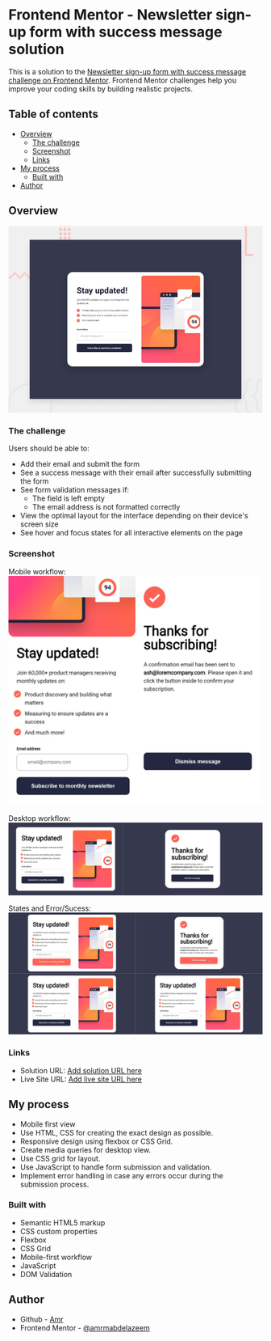 # Frontend Mentor - Newsletter sign-up form with success message solution

This is a solution to the [Newsletter sign-up form with success message challenge on Frontend Mentor](https://www.frontendmentor.io/challenges/newsletter-signup-form-with-success-message-3FC1AZbNrv). Frontend Mentor challenges help you improve your coding skills by building realistic projects. 

## Table of contents

- [Overview](#overview)
  - [The challenge](#the-challenge)
  - [Screenshot](#screenshot)
  - [Links](#links)
- [My process](#my-process)
  - [Built with](#built-with)
- [Author](#author)


## Overview

![Design preview for the Newsletter sign-up form with success message coding challenge](./design/desktop-preview.jpg)

### The challenge

Users should be able to:

- Add their email and submit the form
- See a success message with their email after successfully submitting the form
- See form validation messages if:
  - The field is left empty
  - The email address is not formatted correctly
- View the optimal layout for the interface depending on their device's screen size
- See hover and focus states for all interactive elements on the page

### Screenshot

Mobile workflow:
![Mobile-view](oTq9n02JhU.jpg)

Desktop workflow:
![Desktop-view](ITaQcbRP3E.jpg)

States and Error/Sucess:
![Error-states](VNspur1wTI.jpg)

### Links

- Solution URL: [Add solution URL here](https://your-solution-url.com)
- Live Site URL: [Add live site URL here](https://your-live-site-url.com)

## My process

- Mobile first view
- Use HTML, CSS for creating the exact design as possible.
- Responsive design using flexbox or CSS Grid.
- Create media queries for desktop view.
- Use CSS grid for layout.
- Use JavaScript to handle form submission and validation.
- Implement error handling in case any errors occur during the submission process.

### Built with

- Semantic HTML5 markup
- CSS custom properties
- Flexbox
- CSS Grid
- Mobile-first workflow
- JavaScript
- DOM Validation


## Author

- Github - [Amr](https://github.com/amrmabdelazeem)
- Frontend Mentor - [@amrmabdelazeem](https://www.frontendmentor.io/profile/amrmabdelazeem)
